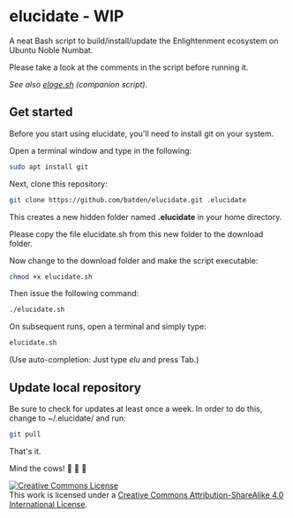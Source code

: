 # elucidate - WIP

A neat Bash script to build/install/update the Enlightenment ecosystem on Ubuntu Noble Numbat.

Please take a look at the comments in the script before running it.

*See also [eloge.sh](https://github.com/batden/eloge) (companion script).*

## Get started

Before you start using elucidate, you'll need to install git on your system.

Open a terminal window and type in the following:

```bash
sudo apt install git
```

Next, clone this repository:

```bash
git clone https://github.com/batden/elucidate.git .elucidate
```

This creates a new hidden folder named **.elucidate** in your home directory.

Please copy the file elucidate.sh from this new folder to the download folder.

Now change to the download folder and make the script executable:

```bash
chmod +x elucidate.sh
```

Then issue the following command:

```bash
./elucidate.sh
```

On subsequent runs, open a terminal and simply type:

```bash
elucidate.sh
```

(Use auto-completion: Just type *elu* and press Tab.)

## Update local repository

Be sure to check for updates at least once a week.
In order to do this, change to ~/.elucidate/ and run:

```bash
git pull
```

That's it.

Mind the cows! :cow2: :cow2: :cow2:

<a rel="license" href="http://creativecommons.org/licenses/by-sa/4.0/"><img alt="Creative Commons License" style="border-width:0" src="https://i.creativecommons.org/l/by-sa/4.0/88x31.png" /></a><br />This work is licensed under a <a rel="license" href="http://creativecommons.org/licenses/by-sa/4.0/">Creative Commons Attribution-ShareAlike 4.0 International License</a>.
